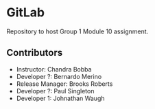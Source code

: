 # GitLab
Repository to host Group 1 Module 10 assignment.
## Contributors
- Instructor: Chandra Bobba
- Developer ?: Bernardo Merino
- Release Manager: Brooks Roberts
- Developer ?: Paul Singleton
- Developer 1: Johnathan Waugh
